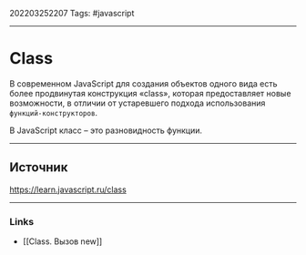 202203252207
Tags: #javascript 

--- 
# Class
В современном JavaScript для создания объектов одного вида есть более продвинутая конструкция «class», которая предоставляет новые возможности, в отличии от устаревшего подхода использования `функций-конструкторов`.

В JavaScript класс – это разновидность функции.

--- 
## Источник
https://learn.javascript.ru/class

--- 
### Links
- [[Class. Вызов new]]